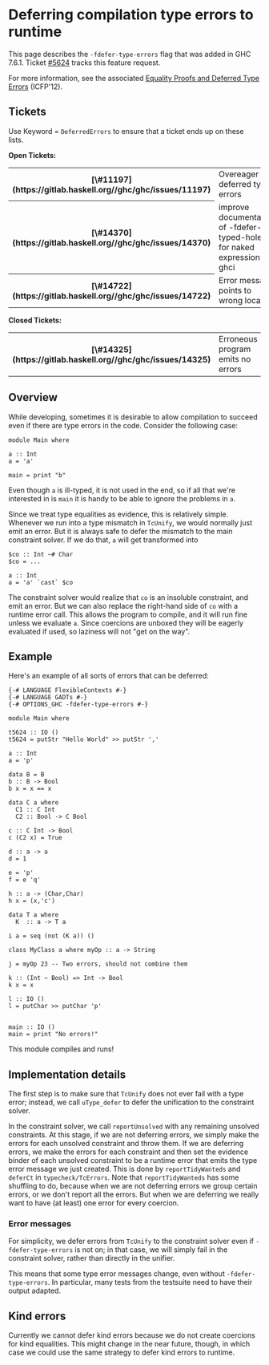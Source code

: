 # Deferring compilation type errors to runtime


This page describes the `-fdefer-type-errors` flag that was added in GHC 7.6.1. Ticket [\#5624](https://gitlab.haskell.org//ghc/ghc/issues/5624) tracks this feature request.


For more information, see the associated [ Equality Proofs and Deferred Type Errors](https://www.microsoft.com/en-us/research/publication/equality-proofs-and-deferred-type-errors-a-compiler-pearl/) (ICFP'12).

## Tickets


Use Keyword = `DeferredErrors` to ensure that a ticket ends up on these lists.

**Open Tickets:**

<table><tr><th>[\#11197](https://gitlab.haskell.org//ghc/ghc/issues/11197)</th>
<td>Overeager deferred type errors</td></tr>
<tr><th>[\#14370](https://gitlab.haskell.org//ghc/ghc/issues/14370)</th>
<td>improve documentation of -fdefer-typed-holes for naked expressions in ghci</td></tr>
<tr><th>[\#14722](https://gitlab.haskell.org//ghc/ghc/issues/14722)</th>
<td>Error message points to wrong location</td></tr></table>

**Closed Tickets:**

<table><tr><th>[\#14325](https://gitlab.haskell.org//ghc/ghc/issues/14325)</th>
<td>Erroneous program emits no errors</td></tr></table>

## Overview


While developing, sometimes it is desirable to allow compilation to succeed even
if there are type errors in the code. Consider the following case:

```wiki
module Main where

a :: Int
a = 'a'

main = print "b"
```


Even though `a` is ill-typed, it is not used in the end, so if all that we're
interested in is `main` it is handy to be able to ignore the problems in `a`.


Since we treat type equalities as evidence, this is relatively simple. Whenever
we run into a type mismatch in `TcUnify`, we would normally just emit an error. But it
is always safe to defer the mismatch to the main constraint solver. If we do
that, `a` will get transformed into

```wiki
$co :: Int ~# Char
$co = ...

a :: Int
a = 'a' `cast` $co
```


The constraint solver would realize that `co` is an insoluble constraint, and
emit an error. But we can also replace the right-hand side
of `co` with a runtime error call. This allows the program
to compile, and it will run fine unless we evaluate `a`. Since coercions are
unboxed they will be eagerly evaluated if used, so laziness will not "get on
the way".

## Example


Here's an example of all sorts of errors that can be deferred:

```wiki
{-# LANGUAGE FlexibleContexts #-}
{-# LANGUAGE GADTs #-}
{-# OPTIONS_GHC -fdefer-type-errors #-}

module Main where

t5624 :: IO ()
t5624 = putStr "Hello World" >> putStr ','

a :: Int
a = 'p'

data B = B
b :: B -> Bool
b x = x == x

data C a where
  C1 :: C Int
  C2 :: Bool -> C Bool

c :: C Int -> Bool
c (C2 x) = True

d :: a -> a
d = 1

e = 'p'
f = e 'q'

h :: a -> (Char,Char) 
h x = (x,'c')

data T a where 
  K  :: a -> T a

i a = seq (not (K a)) ()

class MyClass a where myOp :: a -> String

j = myOp 23 -- Two errors, should not combine them

k :: (Int ~ Bool) => Int -> Bool
k x = x

l :: IO ()
l = putChar >> putChar 'p'


main :: IO ()
main = print "No errors!"
```


This module compiles and runs!

## Implementation details


The first step is to make sure that `TcUnify` does not ever fail with a type
error; instead, we call `uType_defer` to defer the unification to the constraint
solver.


In the constraint solver, we call `reportUnsolved` with any remaining unsolved
constraints. At this stage, if we are not deferring errors, we simply make the
errors for each unsolved constraint and throw them. If we are deferring errors,
we make the errors for each constraint and then set the evidence binder of each
unsolved constraint to be a runtime error that emits the type error message we
just created. This is done by `reportTidyWanteds` and `deferCt` in
`typecheck/TcErrors`. Note that `reportTidyWanteds` has some shuffling to do,
because when we are not deferring errors we group certain errors, or we don't
report all the errors. But when we are deferring we really want to have
(at least) one error for every coercion.

### Error messages


For simplicity, we defer errors from `TcUnify` to the constraint solver even
if `-fdefer-type-errors` is not on; in that case, we will simply fail in the
constraint solver, rather than directly in the unifier.


This means that some type error messages change, even without `-fdefer-type-errors`.
In particular, many tests from the testsuite need to have their output adapted.

## Kind errors


Currently we cannot defer kind errors because we do not create coercions for
kind equalities. This might change in the near future, though, in which case
we could use the same strategy to defer kind errors to runtime.
